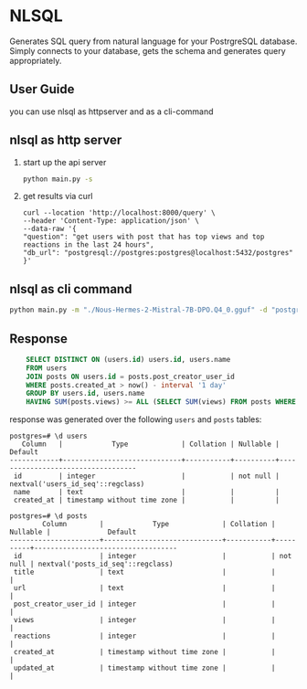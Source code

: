 # NLSQL

Generates SQL query from natural language for your PostrgreSQL database. 
Simply connects to your database, gets the schema and generates query appropriately.

## User Guide

you can use nlsql as httpserver and as a cli-command

## nlsql as http server
1. start up the api server
	```bash
	python main.py -s
	```
2. get results via curl
	```curl
	curl --location 'http://localhost:8000/query' \
	--header 'Content-Type: application/json' \
	--data-raw '{
	"question": "get users with post that has top views and top reactions in the last 24 hours",
	"db_url": "postgresql://postgres:postgres@localhost:5432/postgres"
	}'
	```

## nlsql as cli command

```bash
python main.py -m "./Nous-Hermes-2-Mistral-7B-DPO.Q4_0.gguf" -d "postgresql://postgres:postgres@localhost:5432/postgres" -q "get users with post that has top views and top reactions in the last 24 hours"
```
## Response
```sql
    SELECT DISTINCT ON (users.id) users.id, users.name
    FROM users
    JOIN posts ON users.id = posts.post_creator_user_id
    WHERE posts.created_at > now() - interval '1 day'
    GROUP BY users.id, users.name
    HAVING SUM(posts.views) >= ALL (SELECT SUM(views) FROM posts WHERE created_at > now() - interval '1 day') AND SUM(posts.reactions) >= ALL (SELECT SUM(reactions) FROM posts WHERE created_at > now() - interval '1 day');
```

response was generated over the following `users` and `posts` tables:
```
postgres=# \d users
   Column   |            Type             | Collation | Nullable |              Default              
------------+-----------------------------+-----------+----------+-----------------------------------
 id         | integer                     |           | not null | nextval('users_id_seq'::regclass)
 name       | text                        |           |          | 
 created_at | timestamp without time zone |           |          | 

postgres=# \d posts
        Column        |            Type             | Collation | Nullable |              Default              
----------------------+-----------------------------+-----------+----------+-----------------------------------
 id                   | integer                     |           | not null | nextval('posts_id_seq'::regclass)
 title                | text                        |           |          | 
 url                  | text                        |           |          | 
 post_creator_user_id | integer                     |           |          | 
 views                | integer                     |           |          | 
 reactions            | integer                     |           |          | 
 created_at           | timestamp without time zone |           |          | 
 updated_at           | timestamp without time zone |           |          | 

 ```
